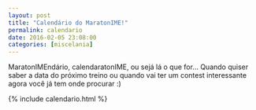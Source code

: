 ```yaml
---
layout: post
title: "Calendário do MaratonIME!"
permalink: calendario
date: 2016-02-05 23:08:00
categories: [miscelania]
---
```


MaratonIMEndário, calendaratonIME, ou sejá lá o que for...
Quando quiser saber a data do próximo treino ou quando vai ter um contest interessante agora você já tem onde procurar :)

{% include calendario.html %}
